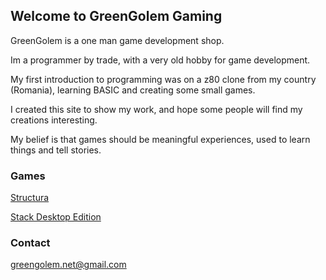 ## Welcome to GreenGolem Gaming

GreenGolem is a one man game development shop.

Im a programmer by trade,
with a very old hobby for game development.

My first introduction to programming was on a z80 clone from my country (Romania),
learning BASIC and creating some small games.

I created this site to show my work, and hope some people will find my creations interesting.

My belief is that games should be meaningful experiences, used to learn things and tell stories.

### Games

[Structura](https://greengolem.github.io/Structura)

[Stack Desktop Edition](https://greengolem.github.io/StackyDesktopEdition)

### Contact

greengolem.net@gmail.com

